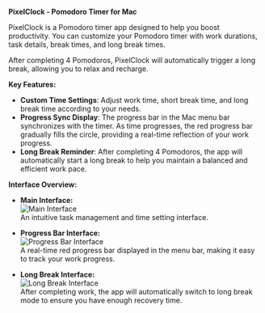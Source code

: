 **PixelClock - Pomodoro Timer for Mac**

PixelClock is a Pomodoro timer app designed to help you boost productivity. You can customize your Pomodoro timer with work durations, task details, break times, and long break times.

After completing 4 Pomodoros, PixelClock will automatically trigger a long break, allowing you to relax and recharge.

**Key Features:**

- **Custom Time Settings**: Adjust work time, short break time, and long break time according to your needs.
- **Progress Sync Display**: The progress bar in the Mac menu bar synchronizes with the timer. As time progresses, the red progress bar gradually fills the circle, providing a real-time reflection of your work progress.
- **Long Break Reminder**: After completing 4 Pomodoros, the app will automatically start a long break to help you maintain a balanced and efficient work pace.

**Interface Overview:**

- **Main Interface:**  
  ![Main Interface](https://github.com/user-attachments/assets/a839c67e-c735-4f06-b87a-7d231acbf215)  
  An intuitive task management and time setting interface.

- **Progress Bar Interface:**  
  ![Progress Bar Interface](https://github.com/user-attachments/assets/7b283f20-4e1a-4f61-9720-f7d525b1f7ac)  
  A real-time red progress bar displayed in the menu bar, making it easy to track your work progress.

- **Long Break Interface:**  
  ![Long Break Interface](https://github.com/user-attachments/assets/0abbb3f0-ad56-4d94-89dc-71f973921e27)  
  After completing work, the app will automatically switch to long break mode to ensure you have enough recovery time.
